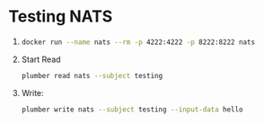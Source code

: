 # Testing NATS

1. ```bash
   docker run --name nats --rm -p 4222:4222 -p 8222:8222 nats
   ```
   
2. Start Read
    ```bash
    plumber read nats --subject testing
    ```
   
3. Write:
    ```bash
    plumber write nats --subject testing --input-data hello
    ```
